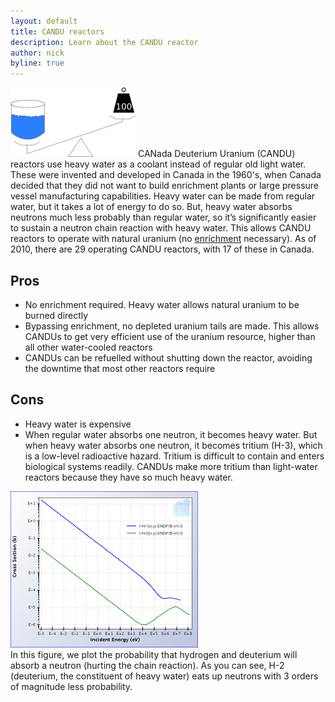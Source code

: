 ```yaml
---
layout: default
title: CANDU reactors
description: Learn about the CANDU reactor
author: nick
byline: true
---
```

<div class="row">
<div class="col-md-8" markdown="1">

       
<img class="float-end" src="/img/candu.png" alt="Heavy Water" title="Heavy Water" /> CANada
Deuterium Uranium (CANDU) reactors use heavy water as a coolant instead of regular old light water.
These were invented and developed in Canada in the 1960's, when Canada decided that they did not
want to build enrichment plants or large pressure vessel manufacturing capabilities. Heavy water can
be made from regular water, but it takes a lot of energy to do so. But, heavy water absorbs neutrons
much less probably than regular water, so it&rsquo;s significantly easier to sustain a neutron chain
reaction with heavy water. This allows CANDU reactors to operate with natural uranium (no <a
href="{% link isotopes.md %}#enrichment">enrichment</a> necessary). As of 2010, there are 29
operating CANDU reactors, with 17 of these in Canada. 	
         
## Pros

* No enrichment required. Heavy water allows natural uranium to be burned directly
* Bypassing enrichment, no depleted uranium tails are made. This allows CANDUs to get very efficient
  use of the uranium resource, higher than all other water-cooled reactors
* CANDUs can be refuelled without shutting down the reactor, avoiding the downtime that most other reactors require
	
## Cons
* Heavy water is expensive
* When regular water absorbs one neutron, it becomes heavy water. But when heavy water absorbs one
  neutron, it becomes tritium (H-3), which is a low-level radioactive hazard. Tritium is difficult to
  contain and enters biological systems readily. CANDUs make more tritium than light-water reactors
  because they have so much heavy water. 
	
<a href="/img/hvsdu.png"><img
class="float-end" src="/img/hvsdu.png" style="width:300px" alt="Hydrogen vs. deuterium capture cross
section" title="Hydrogen vs. deuterium capture cross section"/></a> 	
In this figure, we plot the probability that hydrogen and deuterium will absorb a neutron (hurting
the chain reaction). As you can see, H-2 (deuterium, the constituent of heavy water) eats up
neutrons with 3 orders of magnitude less probability. 

</div>
</div>
